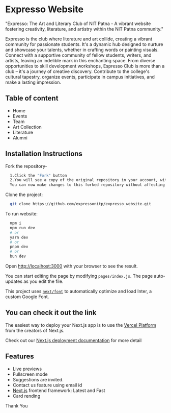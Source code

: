 # Expresso Website

"Expresso: The Art and Literary Club of NIT Patna - A vibrant website fostering creativity, literature, and artistry within the NIT Patna community."


Expresso is the club where literature and art collide, creating a vibrant community for passionate students. It's a dynamic hub designed to nurture and showcase your talents, whether in crafting words or painting visuals.  Connect with a supportive community of fellow students, writers, and artists, leaving an indelible mark in this enchanting space. From diverse opportunities to skill development workshops, Espresso Club is more than a club – it's a journey of creative discovery. Contribute to the college's cultural tapestry, organize events, participate in campus initiatives, and make a lasting impression. 


## Table of content

- Home
- Events
- Team
- Art Collection
- Literature
- Alumni

## Installation Instructions


Fork the repository-

```bash
  1.Click the "Fork" button
  2.You will see a copy of the original repository in your account, with your username as the owner. 
  You can now make changes to this forked repository without affecting the original repository.

```

Clone the project:

```bash
  git clone https://github.com/expressonitp/expresso_website.git
```

To run website:



```bash
  npm i
  npm run dev
  # or
  yarn dev
  # or
  pnpm dev
  # or
  bun dev
```

Open [http://localhost:3000](http://localhost:3000) with your browser to see the result.

You can start editing the page by modifying `pages/index.js`. The page auto-updates as you edit the file.

This project uses [`next/font`](https://nextjs.org/docs/basic-features/font-optimization) to automatically optimize and load Inter, a custom Google Font.

## You can check it out the link



The easiest way to deploy your Next.js app is to use the [Vercel Platform](https://vercel.com/new?utm_medium=default-template&filter=next.js&utm_source=create-next-app&utm_campaign=create-next-app-readme) from the creators of Next.js.

Check out our [Next.js deployment documentation](https://nextjs.org/docs/deployment) for more detail


## Features

- Live previews
- Fullscreen mode
- Suggestions are invited.
- Contact us feature using email id
- [Next.js](https://nextjs.org/) frontend framework: Latest and Fast
- Card rending


Thank You
<!-- - Cross platform -->

